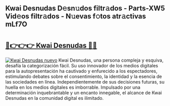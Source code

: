 ## Kwai Desnudas D𝚎sn𝚞dos filtr𝚊dos - Parts-XW5 Vid𝚎os filtr𝚊dos - N𝚞evas f𝚘tos atr𝚊ctivas mLf7O

# <h2><a href="http://mbbudg.tromn.icu/?c=Kwai+Desnudas">🔗👉👉👉 Kwai Desnudas 🔗🔗</a></h2>

[![Kwai Desnudas nuevo](https://i.imgur.com/pEAQMta.gif)](http://mbbudg.tromn.icu/?c=Kwai+Desnudas)
Kwai Desnudas, una persona compleja y esquiva, desafía la categorización fácil. Su uso innovador de los medios digitales para la autopresentación ha cautivado y enfurecido a los espectadores, estimulando debates sobre el consentimiento, la identidad y la esencia de las sociedades en línea. Independientemente de sus decisiones futuras, su huella en los medios digitales es imborrable. Impulsado por una determinación inquebrantable y un encanto innegable, el alcance de Kwai Desnudas en la comunidad digital es ilimitado.
